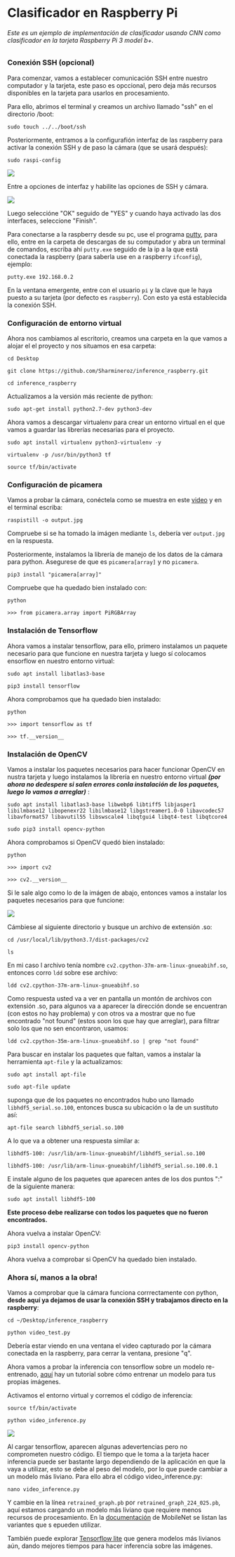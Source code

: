 # Clasificador en Raspberry Pi

###### Este es un ejemplo de implementación de clasificador usando CNN como clasificador en la tarjeta Raspberry Pi 3 model b+.

### Conexión SSH (opcional)

Para comenzar, vamos a establecer comunicación SSH entre nuestro computador y la tarjeta, este paso es opccional, pero deja más recursos disponibles en la tarjeta para usarlos en procesamiento.

Para ello, abrimos el terminal y creamos un archivo llamado "ssh" en el directorio /boot:

`sudo touch ../../boot/ssh`

Posteriormente, entramos a la configurafión interfaz de las raspberry para activar la conexión SSH y de paso la cámara (que se usará después):

`sudo raspi-config`

![](https://www.raspberrypi-spy.co.uk/wp-content/uploads/2012/05/pi_configuration_interfacing_options.png)

Entre a opciones de interfaz y habilite las opciones de SSH y cámara.

![](https://www.raspberrypi-spy.co.uk/wp-content/uploads/2012/05/pi_configuration_interfacing_options_ssh.png)

Luego seleccióne "OK" seguido de  "YES" y cuando haya activado las dos interfaces, seleccione "Finish".

Para conectarse a la raspberry desde su pc, use el programa [putty](https://the.earth.li/~sgtatham/putty/latest/w64/putty.exe "putty"), para ello, entre en la carpeta de descargas de su computador y abra un terminal de comandos, escriba ahí `putty.exe` seguido de la ip a la que está conectada la raspberry (para saberla use en a raspberry `ifconfig`), ejemplo:

`putty.exe 192.168.0.2`

En la ventana emergente, entre con el usuario `pi` y la clave que le haya puesto a su tarjeta (por defecto es `raspberry`). Con esto ya está establecida la conexión SSH. 

### Configuración de entorno virtual

Ahora nos cambiamos al escritorio, creamos una carpeta en la que vamos a alojar el el proyecto y nos situamos en esa carpeta: 

`cd Desktop`

`git clone https://github.com/Sharmineroz/inference_raspberry.git`

`cd inference_raspberry`

Actualizamos a la versión más reciente de python:

`sudo apt-get install python2.7-dev python3-dev`

Ahora vamos a descargar virtualenv para crear un entorno virtual en el que vamos a guardar las librerías necesarias para el proyecto. 

`sudo apt install virtualenv python3-virtualenv -y`

`virtualenv -p /usr/bin/python3 tf`

`source tf/bin/activate`

### Configuración de picamera 

Vamos a probar la cámara, conéctela como se muestra en este [video](http://https://youtu.be/GImeVqHQzsE "video") y en el terminal escriba:

`raspistill -o output.jpg`

Compruebe si se ha tomado la imágen mediante `ls`, debería ver `output.jpg` en la respuesta.

Posteriormente, instalamos la librería de manejo de los datos de la cámara para python. Asegurese de que es `picamera[array]` y no `picamera`.

`pip3 install "picamera[array]"`

Compruebe que ha quedado bien instalado con:

`python`

`>>> from picamera.array import PiRGBArray`

### Instalación de Tensorflow

Ahora vamos a instalar tensorflow, para ello, primero instalamos un paquete necesario para que funcione en nuestra tarjeta y luego sí colocamos ensorflow en nuestro entorno virtual:

`sudo apt install libatlas3-base`

`pip3 install tensorflow`

Ahora comprobamos que ha quedado bien instalado:

`python`

`>>> import tensorflow as tf`

`>>> tf.__version__`

### Instalación de OpenCV
Vamos a instalar los paquetes necesarios para hacer funcionar OpenCV en nustra tarjeta y luego instalamos la librería en nuestro entorno virtual ***(por ahora no dedespere si salen errores conla instalación de los paquetes, luego lo vamos a arreglar)*** :

`sudo apt install libatlas3-base libwebp6 libtiff5 libjasper1 libilmbase12 libopenexr22 libilmbase12 libgstreamer1.0-0 libavcodec57 libavformat57 libavutil55 libswscale4 libqtgui4 libqt4-test libqtcore4`

`sudo pip3 install opencv-python`

Ahora comprobamos si OpenCV quedó bien instalado:

`python`

`>>> import cv2`

`>>> cv2.__version__`

Si le sale algo como lo de la imágen de abajo, entonces vamos a instalar los paquetes necesarios para que funcione: 

[![](https://blog.piwheels.org/wp-content/uploads/2018/09/Screenshot-from-2018-09-27-17-51-11.png)](http://https://blog.piwheels.org/wp-content/uploads/2018/09/Screenshot-from-2018-09-27-17-51-11.png)

Cámbiese al siguiente directorio y busque un archivo de extensión .so:

`cd /usr/local/lib/python3.7/dist-packages/cv2`

`ls`

En mi caso l archivo tenía nombre `cv2.cpython-37m-arm-linux-gnueabihf.so`, entonces corro `ldd` sobre ese archivo:

`ldd cv2.cpython-37m-arm-linux-gnueabihf.so`

Como respuesta usted va a ver en pantalla un montón de archivos con extensión .so, para algunos va a aparecer la dirección donde se encuentran (con estos no hay problema) y con otros va a mostrar que no fue encontrado "not found" (estos soon los que hay que arreglar), para filtrar solo los que no sen encontraron, usamos:

`ldd cv2.cpython-35m-arm-linux-gnueabihf.so | grep "not found"`

Para buscar en instalar los paquetes que faltan, vamos a instalar la herramienta `apt-file` y la actualizamos:

`sudo apt install apt-file`

`sudo apt-file update`

suponga que de los paquetes no encontrados hubo uno llamado `libhdf5_serial.so.100`, entonces busca su ubicación o la de un sustituto así:

`apt-file search libhdf5_serial.so.100`

A lo que va a obtener una respuesta similar a:

`libhdf5-100: /usr/lib/arm-linux-gnueabihf/libhdf5_serial.so.100`

`libhdf5-100: /usr/lib/arm-linux-gnueabihf/libhdf5_serial.so.100.0.1`

E instale alguno de los paquetes que aparecen antes de los dos puntos ":" de la siguiente manera:

`sudo apt install libhdf5-100`

**Este proceso debe realizarse con todos los paquetes que no fueron encontrados.**

Ahora vuelva a instalar OpenCV: 

`pip3 install opencv-python`

Ahora vuelva a comprobar si OpenCV ha quedado bien instalado.

### Ahora sí, manos a la obra!

Vamos a comprobar que la cámara funciona corrrectamente con python, **desde aquí ya dejamos de usar la conexión SSH y trabajamos directo en la raspberry**:

`cd ~/Desktop/inference_raspberry`

`python video_test.py`

Debería estar viendo en una ventana el video capturado por la cámara conectada en la raspberry, para cerrar la ventana, presione "q".

Ahora vamos a probar la inferencia con tensorflow sobre un modelo re-entrenado, [aquí](https://codelabs.developers.google.com/codelabs/tensorflow-for-poets/#0 "aquí") hay un tutorial sobre cómo entrenar un modelo para tus propias imágenes.

Activamos el entorno virtual y corremos el código de inferencia:

`source tf/bin/activate`

`python video_inference.py`

![](https://raw.githubusercontent.com/Sharmineroz/inference_raspberry/master/2019-09-25-212247_800x480_scrot.png?token=AEFSCRNCJV64VTGL7CZAYWC5RQTGG)

Al cargar tensorflow, aparecen algunas adevertencias pero no comprometen nuestro código. El tiempo que le toma a la tarjeta hacer inferencia puede ser bastante largo dependiendo de la aplicación en que la vaya a utilizar, esto se debe al peso del modelo, por lo que puede cambiar a un modelo más liviano. Para ello abra el código video_inference.py:

`nano video_inference.py`

Y cambie en la línea `retrained_graph.pb` por `retrained_graph_224_025.pb`, aquí estamos cargando un modelo más liviano que requiere menos recursos de procesamiento. En la [documentación](https://github.com/tensorflow/models/blob/master/research/slim/nets/mobilenet_v1.md "documentación") de MobileNet se listan las variantes que s epueden utilizar.

También puede explorar [Tensorflow lite](https://www.tensorflow.org/lite/guide/build_rpi "Tensorflow lite") que genera modelos más livianos aún, dando mejores tiempos para hacer inferencia sobre las imágenes.

